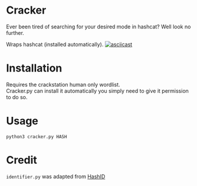 # Cracker
Ever been tired of searching for your desired mode in hashcat? Well look no further. 

Wraps hashcat (installed automatically).
[![asciicast](https://asciinema.org/a/sosBv5XYt1BrydfhZ3xbOUsfR.svg)](https://asciinema.org/a/sosBv5XYt1BrydfhZ3xbOUsfR)  

# Installation
Requires the crackstation human only wordlist.  
Cracker.py can install it automatically you simply need to give it permission to do so.

# Usage
`python3 cracker.py HASH`

# Credit
`identifier.py` was adapted from [HashID](https://github.com/psypanda/hashID)
